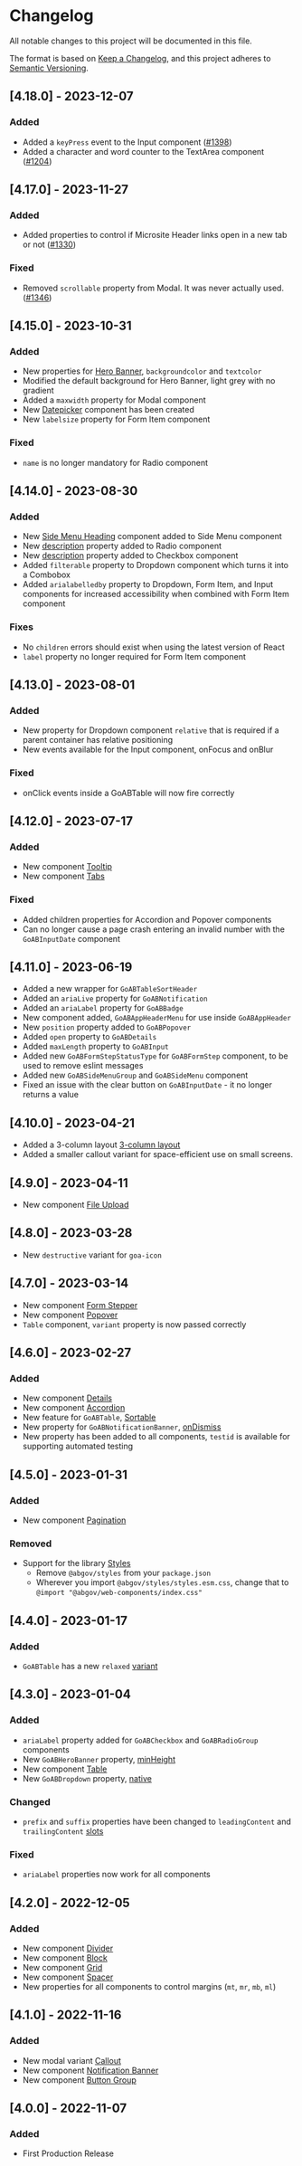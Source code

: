 # Changelog

All notable changes to this project will be documented in this file.

The format is based on [Keep a Changelog](https://keepachangelog.com/en/1.0.0),
and this project adheres to [Semantic Versioning](https://semver.org/spec/v2.0.0.html).

## [4.18.0] - 2023-12-07

### Added

- Added a `keyPress` event to the Input component ([#1398](https://github.com/GovAlta/ui-components/issues/1398))
- Added a character and word counter to the TextArea component ([#1204](https://github.com/GovAlta/ui-components/issues/1204))

## [4.17.0] - 2023-11-27

### Added

- Added properties to control if Microsite Header links open in a new tab or not ([#1330](https://github.com/GovAlta/ui-components/issues/1330))

### Fixed

- Removed `scrollable` property from Modal. It was never actually used. ([#1346](https://github.com/GovAlta/ui-components/issues/1346))

## [4.15.0] - 2023-10-31

### Added

- New properties for [Hero Banner](https://ui-components.alberta.ca/?path=/docs/components-hero-banner--basic), `backgroundcolor` and `textcolor`
- Modified the default background for Hero Banner, light grey with no gradient
- Added a `maxwidth` property for Modal component
- New [Datepicker](https://ui-components.alberta.ca/?path=/docs/components-datepicker--basic) component has been created
- New `labelsize` property for Form Item component

### Fixed

- `name` is no longer mandatory for Radio component

## [4.14.0] - 2023-08-30

### Added

- New [Side Menu Heading](https://ui-components.alberta.ca/?path=/docs/components-sidemenu--section-headings) component added to Side Menu component
- New [description](https://ui-components.alberta.ca/?path=/docs/components-radio--description) property added to Radio component
- New [description](https://alpha.ui-components.alberta.ca/?path=/docs/components-checkbox--description) property added to Checkbox component
- Added `filterable` property to Dropdown component which turns it into a Combobox
- Added `arialabelledby` property to Dropdown, Form Item, and Input components for increased accessibility when combined with Form Item component

### Fixes

- No `children` errors should exist when using the latest version of React
- `label` property no longer required for Form Item component

## [4.13.0] - 2023-08-01

### Added

- New property for Dropdown component `relative` that is required if a parent container has relative positioning
- New events available for the Input component, onFocus and onBlur

### Fixed

- onClick events inside a GoABTable will now fire correctly

## [4.12.0] - 2023-07-17

### Added

- New component [Tooltip](https://ui-components.alberta.ca/?path=/docs/components-tooltip--basic)
- New component [Tabs](https://ui-components.alberta.ca/?path=/docs/components-tabs--basic)

### Fixed

- Added children properties for Accordion and Popover components
- Can no longer cause a page crash entering an invalid number with the `GoABInputDate` component

## [4.11.0] - 2023-06-19

- Added a new wrapper for `GoABTableSortHeader`
- Added an `ariaLive` property for `GoABNotification`
- Added an `ariaLabel` property for `GoABBadge`
- New component added, `GoABAppHeaderMenu` for use inside `GoABAppHeader`
- New `position` property added to `GoABPopover`
- Added `open` property to `GoABDetails`
- Added `maxLength` property to `GoABInput`
- Added new `GoABFormStepStatusType` for `GoABFormStep` component, to be used to remove eslint messages
- Added new `GoABSideMenuGroup` and `GoABSideMenu` component
- Fixed an issue with the clear button on `GoABInputDate` - it no longer returns a value

## [4.10.0] - 2023-04-21

- Added a 3-column layout [3-column layout](https://ui-components.alberta.ca/?path=/docs/layouts-three-column--basic)
- Added a smaller callout variant for space-efficient use on small screens.

## [4.9.0] - 2023-04-11

- New component [File Upload](https://ui-components.alberta.ca/?path=/docs/components-file-upload--basic)

## [4.8.0] - 2023-03-28

- New `destructive` variant for `goa-icon`

## [4.7.0] - 2023-03-14

- New component [Form Stepper](https://ui-components.alberta.ca/?path=/docs/components-form-stepper--basic)
- New component [Popover](https://ui-components.alberta.ca/?path=/docs/components-popover--basic)
- `Table` component, `variant` property is now passed correctly

## [4.6.0] - 2023-02-27

### Added

- New component [Details](https://ui-components.alberta.ca/?path=/docs/components-details--basic)
- New component [Accordion](https://ui-components.alberta.ca/?path=/docs/components-accordion--basic)
- New feature for `GoABTable`, [Sortable](https://ui-components.alberta.ca/?path=/docs/components-table--sortable)
- New property for `GoABNotificationBanner`, [onDismiss](https://ui-components.alberta.ca/?path=/docs/components-notification-banner--types)
- New property has been added to all components, `testid` is available for supporting automated testing

## [4.5.0] - 2023-01-31

### Added

- New component [Pagination](https://ui-components.alberta.ca/?path=/docs/components-pagination--basic)

### Removed

- Support for the library [Styles](https://www.npmjs.com/package/@abgov/styles)
  - Remove `@abgov/styles` from your `package.json`
  - Wherever you import `@abgov/styles/styles.esm.css`, change that to `@import "@abgov/web-components/index.css"`

## [4.4.0] - 2023-01-17

### Added

- `GoABTable` has a new `relaxed` [variant](https://ui-components.alberta.ca/?path=/docs/components-table--relaxed-variant)

## [4.3.0] - 2023-01-04

### Added

- `ariaLabel` property added for `GoABCheckbox` and `GoABRadioGroup` components
- New `GoABHeroBanner` property, [minHeight](https://ui-components.alberta.ca/?path=/docs/components-hero-banner--min-height)
- New component [Table](https://ui-components.alberta.ca/?path=/docs/components-table--basic)
- New `GoABDropdown` property, [native](https://ui-components.alberta.ca/?path=/docs/components-dropdown--native)

### Changed

- `prefix` and `suffix` properties have been changed to `leadingContent` and `trailingContent` [slots](https://ui-components.alberta.ca/?path=/docs/components-inputs--leading-content-and-trailing-content)

### Fixed

- `ariaLabel` properties now work for all components

## [4.2.0] - 2022-12-05

### Added

- New component [Divider](https://ui-components.alberta.ca/?path=/docs/utility-divider--spacing)
- New component [Block](https://ui-components.alberta.ca/?path=/docs/utility-block--horizontal)
- New component [Grid](https://ui-components.alberta.ca/?path=/docs/utility-grid--basic)
- New component [Spacer](https://ui-components.alberta.ca/?path=/docs/utility-spacer--basic)
- New properties for all components to control margins (`mt`, `mr`, `mb`, `ml`)

## [4.1.0] - 2022-11-16

### Added

- New modal variant [Callout](https://ui-components.alberta.ca/?path=/docs/components-modal--callout-variant)
- New component [Notification Banner](https://ui-components.alberta.ca/?path=/docs/components-notification-banner--types)
- New component [Button Group](https://ui-components.alberta.ca/?path=/docs/components-button-group--alignment)

## [4.0.0] - 2022-11-07

### Added

- First Production Release

